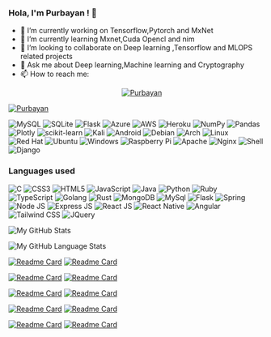 ### Hola, I'm Purbayan  ! 👋



<!--START_SECTION:waka-->
<!--END_SECTION:waka-->


- 🔭 I’m currently working on Tensorflow,Pytorch and MxNet
- 🌱 I’m currently learning Mxnet,Cuda Opencl and nim
- 👯 I’m looking to collaborate on Deep learning ,Tensorflow and MLOPS related projects
- 💬 Ask me about Deep learning,Machine learning and Cryptography
- 📫 How to reach me: <p align="center">
   <p align="center"> <a href="https://twitter.com/purbayan_1" target="blank"><img src="https://img.shields.io/badge/Twitter-1DA1F2?style=for-the-badge&logo=twitter&logoColor=white" alt="Purbayan" /></a> </p>
  
<p align="left"> <a href="https://twitter.com/purbyan_1" target="blank"><img src="https://img.shields.io/twitter/follow/purbayan_1?logo=twitter&style=for-the-badge" alt="Purbayan" /></a> </p>
  

![MySQL](https://img.shields.io/badge/mysql-%2300f.svg?style=for-the-badge&logo=mysql&logoColor=white)
![SQLite](https://img.shields.io/badge/sqlite-%2307405e.svg?style=for-the-badge&logo=sqlite&logoColor=white)
![Flask](https://img.shields.io/badge/flask-%23000.svg?style=for-the-badge&logo=flask&logoColor=white)
![Azure](https://img.shields.io/badge/azure-%230072C6.svg?style=for-the-badge&logo=microsoftazure&logoColor=white)
![AWS](https://img.shields.io/badge/AWS-%23FF9900.svg?style=for-the-badge&logo=amazon-aws&logoColor=white)
![Heroku](https://img.shields.io/badge/heroku-%23430098.svg?style=for-the-badge&logo=heroku&logoColor=white)
![NumPy](https://img.shields.io/badge/numpy-%23013243.svg?style=for-the-badge&logo=numpy&logoColor=white)
![Pandas](https://img.shields.io/badge/pandas-%23150458.svg?style=for-the-badge&logo=pandas&logoColor=white)
![Plotly](https://img.shields.io/badge/Plotly-%233F4F75.svg?style=for-the-badge&logo=plotly&logoColor=white)
![scikit-learn](https://img.shields.io/badge/scikit--learn-%23F7931E.svg?style=for-the-badge&logo=scikit-learn&logoColor=white)
![Kali](https://img.shields.io/badge/Kali-268BEE?style=for-the-badge&logo=kalilinux&logoColor=white)
![Android](https://img.shields.io/badge/Android-3DDC84?style=for-the-badge&logo=android&logoColor=white)
![Debian](https://img.shields.io/badge/Debian-D70A53?style=for-the-badge&logo=debian&logoColor=white)
![Arch](https://img.shields.io/badge/Arch%20Linux-1793D1?logo=arch-linux&logoColor=fff&style=for-the-badge)
![Linux](https://img.shields.io/badge/Linux-FCC624?style=for-the-badge&logo=linux&logoColor=black)
![Red Hat](https://img.shields.io/badge/Red%20Hat-EE0000?style=for-the-badge&logo=redhat&logoColor=white)
![Ubuntu](https://img.shields.io/badge/Ubuntu-E95420?style=for-the-badge&logo=ubuntu&logoColor=white)
![Windows](https://img.shields.io/badge/Windows-0078D6?style=for-the-badge&logo=windows&logoColor=white)
![Raspberry Pi](https://img.shields.io/badge/-RaspberryPi-C51A4A?style=for-the-badge&logo=Raspberry-Pi)
![Apache](https://img.shields.io/badge/apache-%23D42029.svg?style=for-the-badge&logo=apache&logoColor=white)
![Nginx](https://img.shields.io/badge/nginx-%23009639.svg?style=for-the-badge&logo=nginx&logoColor=white)
![Shell](https://img.shields.io/badge/Shell_Script-121011?style=for-the-badge&logo=gnu-bash&logoColor=white)
![Django](https://img.shields.io/badge/Django-092E20?style=for-the-badge&logo=django&logoColor=white)

### Languages used 
![C](https://img.shields.io/badge/c-%2300599C.svg?style=for-the-badge&logo=c&logoColor=white)
![CSS3](https://img.shields.io/badge/css3-%231572B6.svg?style=for-the-badge&logo=css3&logoColor=white)
![HTML5](https://img.shields.io/badge/html5-%23E34F26.svg?style=for-the-badge&logo=html5&logoColor=white)
![JavaScript](https://img.shields.io/badge/javascript-%23323330.svg?style=for-the-badge&logo=javascript&logoColor=%23F7DF1E)
![Java](https://img.shields.io/badge/java-%23ED8B00.svg?style=for-the-badge&logo=java&logoColor=white)
![Python](https://img.shields.io/badge/python-3670A0?style=for-the-badge&logo=python&logoColor=ffdd54)
![Ruby](https://img.shields.io/badge/ruby-%23CC342D.svg?style=for-the-badge&logo=ruby&logoColor=white)
![TypeScript](https://img.shields.io/badge/TypeScript-007ACC?style=for-the-badge&logo=typescript&logoColor=white)
![Golang](https://img.shields.io/badge/Go-00ADD8?style=for-the-badge&logo=go&logoColor=white)
![Rust](https://img.shields.io/badge/Rust-000000?style=for-the-badge&logo=rust&logoColor=white)
![MongoDB](https://img.shields.io/badge/MongoDB-4EA94B?style=for-the-badge&logo=mongodb&logoColor=white)
![MySql](https://img.shields.io/badge/MySQL-00000F?style=for-the-badge&logo=mysql&logoColor=white)
![Flask](https://img.shields.io/badge/Flask-000000?style=for-the-badge&logo=flask&logoColor=white)
![Spring](https://img.shields.io/badge/Spring-6DB33F?style=for-the-badge&logo=spring&logoColor=white)
![Node JS](https://img.shields.io/badge/C%2B%2B-00599C?style=for-the-badge&logo=c%2B%2B&logoColor=white)
![Express JS](https://img.shields.io/badge/Express.js-404D59?style=for-the-badge)
![React JS](https://img.shields.io/badge/React-20232A?style=for-the-badge&logo=react&logoColor=61DAFB)
![React Native](https://img.shields.io/badge/React_Native-20232A?style=for-the-badge&logo=react&logoColor=61DAFB)
![Angular](https://img.shields.io/badge/Angular-DD0031?style=for-the-badge&logo=angular&logoColor=white)
![Tailwind CSS](https://img.shields.io/badge/Tailwind_CSS-38B2AC?style=for-the-badge&logo=tailwind-css&logoColor=white)
![JQuery](https://img.shields.io/badge/jQuery-0769AD?style=for-the-badge&logo=jquery&logoColor=white)

![My GitHub Stats](https://github-readme-stats.vercel.app/api/?username=purbayan2014&count_private=true&theme=tokyonight&showicons=true)

![My GitHub Language Stats](https://github-readme-stats.vercel.app/api/top-langs/?username=purbayan2014&langs_count=10&theme=tokyonight&layout=compact)


[![Readme Card](https://github-readme-stats.vercel.app/api/pin/?username=purbayan2014&repo=sequential-text-classification-using-deep-sequence-modelling)](https://github.com/Purbayan2014/Sequential-text-classification-using-deep-sequence-modelling)
[![Readme Card](https://github-readme-stats.vercel.app/api/pin/?username=purbayan2014&repo=pseudo-igp-protocol)](https://github.com/Purbayan2014/Pseudo-IGP-protocol)

[![Readme Card](https://github-readme-stats.vercel.app/api/pin/?username=purbayan2014&repo=openapi-ts)](https://github.com/Purbayan2014/openapi-ts)
[![Readme Card](https://github-readme-stats.vercel.app/api/pin/?username=purbayan2014&repo=django-phishing-predictor)](https://github.com/Purbayan2014/Django-Phishing-Predictor)

[![Readme Card](https://github-readme-stats.vercel.app/api/pin/?username=purbayan2014&repo=emotion-classifier-aec-cnn)](https://github.com/Purbayan2014/Emotion-Classifier-AEC-CNN)
[![Readme Card](https://github-readme-stats.vercel.app/api/pin/?username=purbayan2014&repo=graphical-authentication)](https://github.com/Purbayan2014/Graphical-authentication)

[![Readme Card](https://github-readme-stats.vercel.app/api/pin/?username=purbayan2014&repo=Job-Quest)](https://github.com/Purbayan2014/Job-Quest)
[![Readme Card](https://github-readme-stats.vercel.app/api/pin/?username=purbayan2014&repo=ScreenSiren)](https://github.com/Purbayan2014/ScreenSiren)

[![Readme Card](https://github-readme-stats.vercel.app/api/pin/?username=purbayan2014&repo=Readify)](https://github.com/Purbayan2014/Readiy)
[![Readme Card](https://github-readme-stats.vercel.app/api/pin/?username=purbayan2014&repo=readifyBackend)](https://github.com/Purbayan2014/readifyBackend)
